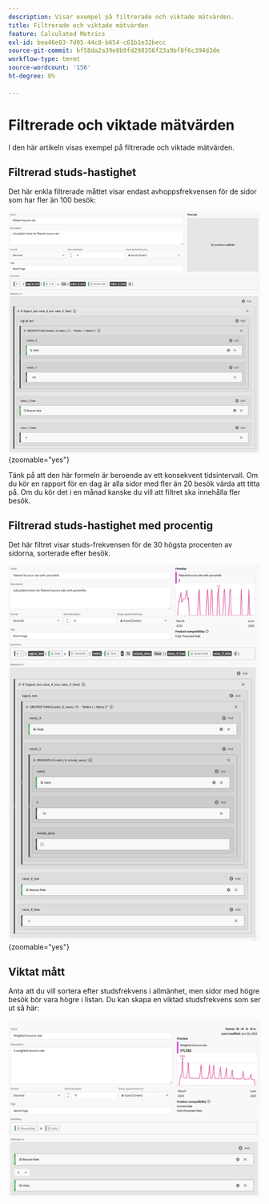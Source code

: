 ```yaml
---
description: Visar exempel på filtrerade och viktade mätvärden.
title: Filtrerade och viktade mätvärden
feature: Calculated Metrics
exl-id: bea46e03-7d05-44c8-b654-c61b1e32becc
source-git-commit: bf58da2a39e8b9fd298356f23a9bf8f6c394d3de
workflow-type: tm+mt
source-wordcount: '156'
ht-degree: 0%

---
```


# Filtrerade och viktade mätvärden

I den här artikeln visas exempel på filtrerade och viktade mätvärden.

## Filtrerad studs-hastighet

Det här enkla filtrerade måttet visar endast avhoppsfrekvensen för de sidor som har fler än 100 besök:

![Filtrerad studsfrekvens](assets/filtered-bounce-rate.png){zoomable="yes"}

Tänk på att den här formeln är beroende av ett konsekvent tidsintervall. Om du kör en rapport för en dag är alla sidor med fler än 20 besök värda att titta på. Om du kör det i en månad kanske du vill att filtret ska innehålla fler besök.

## Filtrerad studs-hastighet med procentig

Det här filtret visar studs-frekvensen för de 30 högsta procenten av sidorna, sorterade efter besök.

![Filtrerad studsfrekvens med percentil](assets/filtered-bounce-rate-with-percentile.png){zoomable="yes"}

## Viktat mått

Anta att du vill sortera efter studsfrekvens i allmänhet, men sidor med högre besök bör vara högre i listan. Du kan skapa en viktad studsfrekvens som ser ut så här:

![](assets/weighted-bounce-rate.png)
